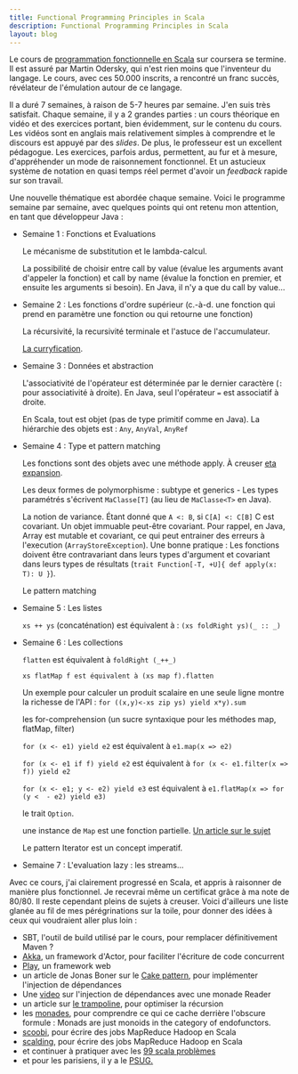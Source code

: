 ```yaml
---
title: Functional Programming Principles in Scala
description: Functional Programming Principles in Scala
layout: blog
---
```

Le cours de [programmation fonctionnelle en Scala](https://www.coursera.org/course/progfun) sur
coursera se termine. Il est assuré par Martin Odersky, qui n'est rien moins que l'inventeur du
langage. Le cours, avec ces 50.000 inscrits, a rencontré un franc succès, révélateur de l'émulation
autour de ce langage.

Il a duré 7 semaines, à raison de 5-7 heures par semaine. J'en suis très satisfait. Chaque semaine,
il y a 2 grandes parties : un cours théorique en vidéo et des exercices portant, bien évidemment,
sur le contenu du cours. Les vidéos sont en anglais mais relativement simples à comprendre et le
discours est appuyé par des *slides*. De plus, le professeur est un excellent pédagogue. Les
exercices, parfois ardus, permettent, au fur et à mesure, d'appréhender un mode de raisonnement
fonctionnel. Et un astucieux système de notation en quasi temps réel permet d'avoir un *feedback*
rapide sur son travail.

Une nouvelle thématique est abordée chaque semaine. Voici le programme semaine par semaine, avec
quelques points qui ont retenu mon attention, en tant que développeur Java :

-   Semaine 1 : Fonctions et Evaluations

    Le mécanisme de substitution et le lambda-calcul.

    La possibilité de choisir entre call by value (évalue les arguments avant d'appeler la fonction)
    et call by name (évalue la fonction en premier, et ensuite les arguments si besoin). En Java, il
    n'y a que du call by value…

-   Semaine 2 : Les fonctions d'ordre supérieur (c.-à-d. une fonction qui prend en paramètre une
    fonction ou qui retourne une fonction)

    La récursivité, la recursivité terminale et l'astuce de l'accumulateur.

    [La curryfication](http://fr.wikipedia.org/wiki/Curryfication).

-   Semaine 3 : Données et abstraction

    L'associativité de l'opérateur est déterminée par le dernier caractère (`:` pour associativité à
    droite). En Java, seul l'opérateur `=` est associatif à droite.

    En Scala, tout est objet (pas de type primitif comme en Java). La hiérarchie des objets est :
    `Any`, `AnyVal`, `AnyRef`

-   Semaine 4 : Type et pattern matching

    Les fonctions sont des objets avec une méthode apply. À creuser [eta
    expansion](http://gleichmann.wordpress.com/2011/01/09/functional-scala-turning-methods-into-functions/).

    Les deux formes de polymorphisme : subtype et generics - Les types paramétrés s'écrivent
    `MaClasse[T]` (au lieu de `MaClasse<T>` en Java).

    La notion de variance. Étant donné que `A <: B`, si `C[A] <: C[B]` C est covariant. Un objet
    immuable peut-être covariant. Pour rappel, en Java, Array est mutable et covariant, ce qui peut
    entrainer des erreurs à l'execution (`ArrayStoreException`). Une bonne pratique : Les fonctions
    doivent être contravariant dans leurs types d'argument et covariant dans leurs types de
    résultats (`trait Function[-T, +U]{ def apply(x: T): U }`).

    Le pattern matching

-   Semaine 5 : Les listes

    `xs ++ ys` (concaténation) est équivalent à : `(xs foldRight ys)(_ :: _)`

-   Semaine 6 : Les collections

    `flatten` est équivalent à `foldRight (_++_)`

    `xs flatMap f est équivalent à (xs map f).flatten`

    Un exemple pour calculer un produit scalaire en une seule ligne montre la richesse de l'API :
    `for ((x,y)<-xs zip ys) yield x*y).sum`

    les for-comprehension (un sucre syntaxique pour les méthodes map, flatMap, filter)

    `for (x <- e1) yield e2` est équivalent à `e1.map(x => e2)`

    `for (x <- e1 if f) yield e2` est équivalent à `for (x <- e1.filter(x => f)) yield e2`

    `for (x <- e1; y <- e2) yield e3` est équivalent à `e1.flatMap(x => for (y <  - e2) yield e3)`

    le trait `Option`.

    une instance de `Map` est une fonction partielle. [Un article sur le
    sujet](http://blog.bruchez.name/2011/10/scala-partial-functions-without-phd.html)

    Le pattern Iterator est un concept imperatif.

-   Semaine 7 : L'evaluation lazy : les streams…

Avec ce cours, j'ai clairement progressé en Scala, et appris à raisonner de manière plus
fonctionnel. Je recevrai même un certificat grâce à ma note de 80/80. Il reste cependant pleins de
sujets à creuser. Voici d'ailleurs une liste glanée au fil de mes pérégrinations sur la toile, pour
donner des idées à ceux qui voudraient aller plus loin :

-   SBT, l'outil de build utilisé par le cours, pour remplacer définitivement Maven ?
-   [Akka](http://akka.io/), un framework d'Actor, pour faciliter l'écriture de code concurrent
-   [Play](http://www.playframework.org/), un framework web
-   un article de Jonas Boner sur le [Cake
    pattern](http://jonasboner.com/real-world-scala-dependency-injection-di/), pour
    implémenter l'injection de dépendances
-   Une [video](http://www.youtube.com/watch?feature=player_embedded&v=ZasXwtTRkio) sur l'injection
    de dépendances avec une monade Reader
-   un article sur [le
    trampoline](http://blog.richdougherty.com/2009/04/tail-calls-tailrec-and-trampolines.html), pour
    optimiser la récursion
-   les [monades](http://en.wikipedia.org/wiki/Monad_%28functional_programming%29), pour comprendre
    ce qui ce cache derrière l'obscure formule : Monads are just monoids in the category of
    endofunctors.
-   [scoobi](https://github.com/NICTA/scoobi), pour écrire des jobs MapReduce Hadoop en Scala
-   [scalding](https://github.com/twitter/scalding), pour écrire des jobs MapReduce Hadoop en Scala
-   et continuer à pratiquer avec les [99 scala problèmes](http://aperiodic.net/phil/scala/s-99/)
-   et pour les parisiens, il y a le
    [PSUG.](https://groups.google.com/forum/?fromgroups#!forum/paris-scala-user-group)


